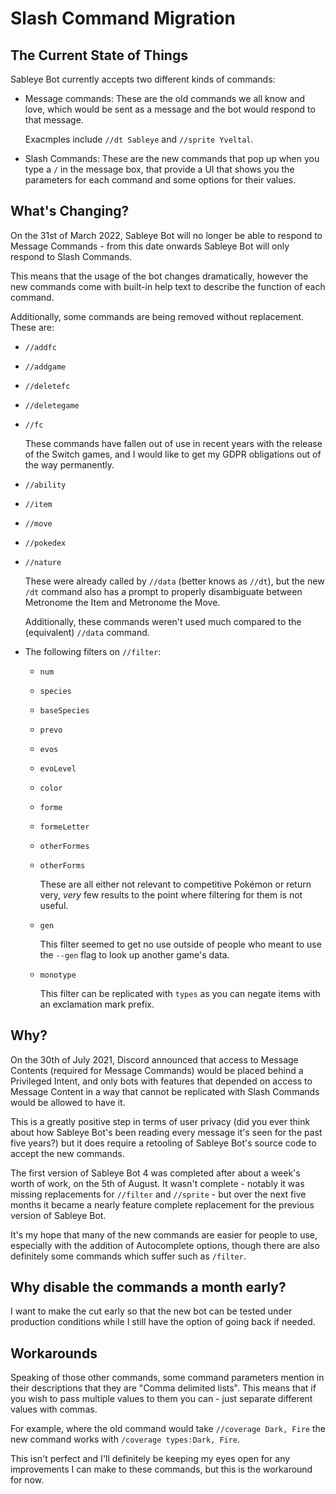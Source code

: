 # Slash Command Migration

## The Current State of Things

Sableye Bot currently accepts two different kinds of commands:

- Message commands: These are the old commands we all know and love, which
    would be sent as a message and the bot would respond to that message.

    Exacmples include `//dt Sableye` and `//sprite Yveltal`.

- Slash Commands: These are the new commands that pop up when you type a `/`
    in the message box, that provide a UI that shows you the parameters for
    each command and some options for their values.

## What's Changing?

On the 31st of March 2022, Sableye Bot will no longer be able to respond to
Message Commands - from this date onwards Sableye Bot will only respond to
Slash Commands.

This means that the usage of the bot changes dramatically, however the new
commands come with built-in help text to describe the function of each command.

Additionally, some commands are being removed without replacement. These are:

- `//addfc`
- `//addgame`
- `//deletefc`
- `//deletegame`
- `//fc`

    These commands have fallen out of use in recent years with the release of
    the Switch games, and I would like to get my GDPR obligations out of the way
    permanently.

- `//ability`
- `//item`
- `//move`
- `//pokedex`
- `//nature`

    These were already called by `//data` (better knows as `//dt`), but the
    new `/dt` command also has a prompt to properly disambiguate between
    Metronome the Item and Metronome the Move.

    Additionally, these commands weren't used much compared to the
    (equivalent) `//data` command.

- The following filters on `//filter`:
    - `num`
    - `species`
    - `baseSpecies`
    - `prevo`
    - `evos`
    - `evoLevel`
    - `color`
    - `forme`
    - `formeLetter`
    - `otherFormes`
    - `otherForms`

      These are all either not relevant to competitive Pokémon or return very,
      *very* few results to the point where filtering for them is not useful.

    - `gen`

      This filter seemed to get no use outside of people who meant to use the
      `--gen` flag to look up another game's data.

    - `monotype`

      This filter can be replicated with `types` as you can negate items with
      an exclamation mark prefix.

## Why?

On the 30th of July 2021, Discord announced that access to Message Contents
(required for Message Commands) would be placed behind a Privileged Intent,
and only bots with features that depended on access to Message Content in a
way that cannot be replicated with Slash Commands would be allowed to have
it.

This is a greatly positive step in terms of user privacy (did you ever think
about how Sableye Bot's been reading every message it's seen for the past
five years?) but it does require a retooling of Sableye Bot's source code to
accept the new commands.

The first version of Sableye Bot 4 was completed after about a week's worth
of work, on the 5th of August.  It wasn't complete - notably it was missing
replacements for `//filter` and `//sprite` - but over the next five months
it became a nearly feature complete replacement for the previous version of
Sableye Bot.

It's my hope that many of the new commands are easier for people to use,
especially with the addition of Autocomplete options, though there are also
definitely some commands which suffer such as `/filter`.

## Why disable the commands a month early?

I want to make the cut early so that the new bot can be tested under production
conditions while I still have the option of going back if needed.

## Workarounds

Speaking of those other commands, some command parameters mention in their
descriptions that they are "Comma delimited lists".  This means that if you
wish to pass multiple values to them you can - just separate different values
with commas.

For example, where the old command would take `//coverage Dark, Fire` the new
command works with `/coverage types:Dark, Fire`.

This isn't perfect and I'll definitely be keeping my eyes open for any
improvements I can make to these commands, but this is the workaround for now.

[hatemail]: https://github.com/Stalruth/SableyeBot4/issues/new

